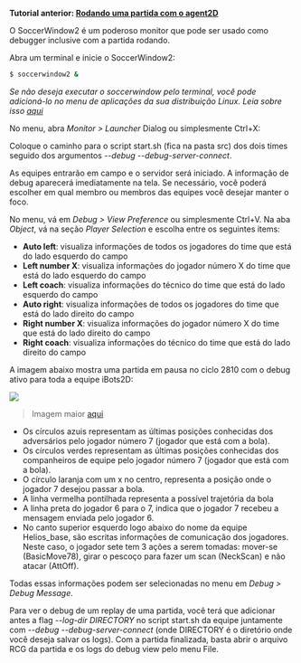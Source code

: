 **Tutorial anterior: [Rodando uma partida com o agent2D](https://github.com/RoboCup2D/tutorial/blob/master/sections/running-a-match-with-agent2d.md)**

O SoccerWindow2 é um poderoso monitor que pode ser usado como debugger inclusive com a partida rodando.

Abra um terminal e inicie o SoccerWindow2:
```bash
$ soccerwindow2 &
```

_Se não deseja executar o soccerwindow pelo terminal, você pode adicioná-lo no menu de aplicações da sua distribuição Linux. Leia sobre isso [aqui](https://developer.gnome.org/integration-guide/stable/desktop-files.html.en)_


No menu, abra _Monitor > Launcher_ Dialog ou simplesmente Ctrl+X:

Coloque o caminho para o script start.sh (fica na pasta src) dos dois times seguido dos argumentos _--debug --debug-server-connect_.

As equipes entrarão em campo e o servidor será iniciado. A informação de debug aparecerá imediatamente na tela. Se necessário,  você poderá escolher em qual membro ou membros das equipes você desejar manter o foco.

No menu, vá em _Debug > View Preference_ ou simplesmente Ctrl+V. Na aba _Object_, vá na seção _Player Selection_ e escolha entre os seguintes items:
- **Auto left**: visualiza informações de todos os jogadores do time que está do lado esquerdo do campo
- **Left number X**: visualiza informações do jogador número X do time que está do lado esquerdo do campo 
- **Left coach**: visualiza informações do técnico do time que está do lado esquerdo do campo 
- **Auto right**: visualiza informações de todos os jogadores do time que está do lado direito do campo
- **Right number X**: visualiza informações do jogador número X do time que está do lado direito do campo 
- **Right coach**: visualiza informações do técnico do time que está do lado direito do campo 

A imagem abaixo mostra uma partida em pausa no ciclo 2810 com o debug ativo para toda a equipe iBots2D:

![](https://github.com/RoboCup2D/tutorial/raw/master/images/debug-view.png)
> Imagem maior [aqui](https://github.com/RoboCup2D/tutorial/raw/master/images/debug-view.png)

- Os círculos azuis representam as últimas posições conhecidas dos adversários pelo jogador número 7 (jogador que está com a bola).
- Os círculos verdes representam as últimas posições conhecidas dos companheiros de equipe pelo jogador número 7 (jogador que está com a bola).
- O círculo laranja com um x no centro, representa a posição onde o jogador 7 desejou passar a bola.
- A linha vermelha pontilhada representa a possível trajetória da bola
- A linha preta do jogador 6 para o 7, indica que o jogador 7 recebeu a mensagem enviada pelo jogador 6.
- No canto superior esquerdo logo abaixo do nome da equipe Helios_base, são escritas informações de comunicação dos jogadores. Neste caso, o jogador sete tem 3 ações a serem tomadas: mover-se (BasicMove78), girar o pescoço para fazer um scan (NeckScan) e não atacar (AttOff).

Todas essas informações podem ser selecionadas no menu em _Debug > Debug Message_.

Para ver o debug de um replay de uma partida, você terá que adicionar antes a flag _--log-dir DIRECTORY_ no script start.sh da equipe juntamente com  _--debug --debug-server-connect_ (onde DIRECTORY é o diretório onde você deseja salvar os logs). Com a partida finalizada, basta abrir o arquivo RCG da partida e os logs do debug view pelo menu File.
